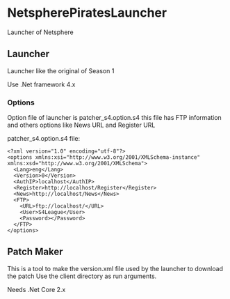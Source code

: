# NetspherePiratesLauncher
Launcher of Netsphere

## Launcher
Launcher like the original of Season 1

Use .Net framework 4.x

### Options
Option file of launcher is patcher_s4.option.s4
this file has FTP information and others options like News URL and Register URL

patcher_s4.option.s4 file:
``````
<?xml version="1.0" encoding="utf-8"?>
<options xmlns:xsi="http://www.w3.org/2001/XMLSchema-instance" xmlns:xsd="http://www.w3.org/2001/XMLSchema">
  <Lang>eng</Lang>
  <Version>0</Version>
  <AuthIP>localhost</AuthIP>
  <Register>http://localhost/Register</Register>
  <News>http://localhost/News</News>
  <FTP>
    <URL>ftp://localhost/</URL>
    <User>S4League</User>
    <Password></Password>
  </FTP>
</options>
``````

## Patch Maker
This is a tool to make the version.xml file used by the launcher to download the patch
Use the client directory as run arguments.

Needs .Net Core 2.x
